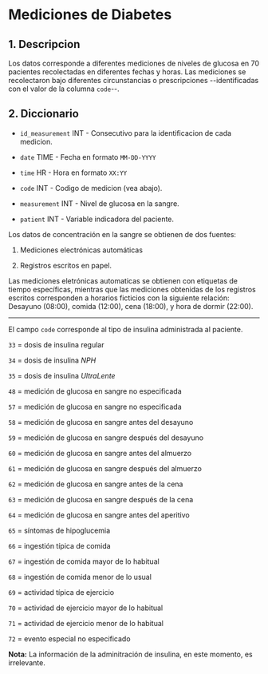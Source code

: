 # Mediciones de Diabetes

## 1. Descripcion

Los datos corresponde a diferentes mediciones de niveles de glucosa en 70 pacientes recolectadas en diferentes fechas y horas. Las mediciones se recolectaron bajo diferentes circunstancias o prescripciones --identificadas con el valor de la columna `code`--.

## 2. Diccionario

- `id_measurement` INT - Consecutivo para la identificacion de cada medicion.

- `date` TIME - Fecha en formato `MM-DD-YYYY`

- `time` HR - Hora en formato `XX:YY`

- `code` INT - Codigo de medicion (vea abajo).

- `measurement` INT - Nivel de glucosa en la sangre.

- `patient` INT - Variable indicadora del paciente.

Los datos de concentración en la sangre se obtienen de dos fuentes:

1. Mediciones electrónicas automáticas

2. Registros escritos en papel.

Las mediciones eletrónicas automaticas se obtienen con etiquetas de tiempo específicas, mientras que las mediciones obtenidas de los registros escritos corresponden a horarios ficticios con la siguiente relación: Desayuno (08:00), comida (12:00), cena (18:00), y hora de dormir (22:00). 

---

El campo `code` corresponde al tipo de insulina administrada al paciente. 

`33` = dosis de insulina regular

`34` = dosis de insulina *NPH*

`35` = dosis de insulina *UltraLente*

`48` = medición de glucosa en sangre no especificada

`57` = medición de glucosa en sangre no especificada

`58` = medición de glucosa en sangre antes del desayuno

`59` = medición de glucosa en sangre después del desayuno

`60` = medición de glucosa en sangre antes del almuerzo

`61` = medición de glucosa en sangre después del almuerzo

`62` = medición de glucosa en sangre antes de la cena

`63` = medición de glucosa en sangre después de la cena

`64` = medición de glucosa en sangre antes del aperitivo

`65` = síntomas de hipoglucemia

`66` = ingestión típica de comida

`67` = ingestión de comida mayor de lo habitual

`68` = ingestión de comida menor de lo usual

`69` = actividad típica de ejercicio

`70` = actividad de ejercicio mayor de lo habitual

`71` = actividad de ejercicio menor de lo habitual

`72` = evento especial no especificado

**Nota:** La información de la adminitración de insulina, en este momento, es irrelevante.

